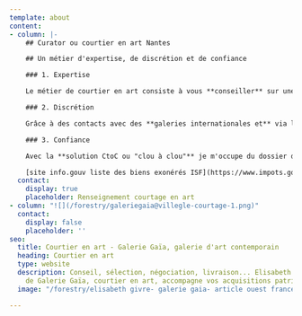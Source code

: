 ```yaml
---
template: about
content:
- column: |-
    ## Curator ou courtier en art Nantes

    ## Un métier d'expertise, de discrétion et de confiance

    ### 1. Expertise

    Le métier de courtier en art consiste à vous **conseiller** sur une sélection d'[**artistes émergents**](https://galeriegaia.fr/catalogue/ "catalogue artiste emergents") **ou confirmés** en vue d'**acquisitions à titre patrimonial**. **Galeriste à Nantes depuis 2015** je mets ma formation en histoire de l'art et en école de commerce à votre disposition.

    ### 2. Discrétion

    Grâce à des contacts avec des **galeries internationales et** via la marketplace de **Artprice**, **je mène pour vous** **la recherche, la sélection et la négociation** des œuvres qui retiennent votre attention.

    ### 3. Confiance

    Avec la **solution CtoC ou "clou à clou"** je m'occupe du dossier de financement, les démarches administratives ou de douanes, la logistique de livraison, l'accrochage et l'installation par un artisan professionnel.

    [site info.gouv liste des biens exonérés ISF](https://www.impots.gouv.fr/portail/particulier/patrimoine-taxable-lisf "ISF")
  contact:
    display: true
    placeholder: Renseignement courtage en art
- column: "![](/forestry/galeriegaia@villegle-courtage-1.png)"
  contact:
    display: false
    placeholder: ''
seo:
  title: Courtier en art - Galerie Gaïa, galerie d'art contemporain
  heading: Courtier en art
  type: website
  description: Conseil, sélection, négociation, livraison... Elisabeth Givre, directrice
    de Galerie Gaïa, courtier en art, accompagne vos acquisitions patrimoniales.
  image: "/forestry/elisabeth givre- galerie gaia- article ouest france.png"

---
```

